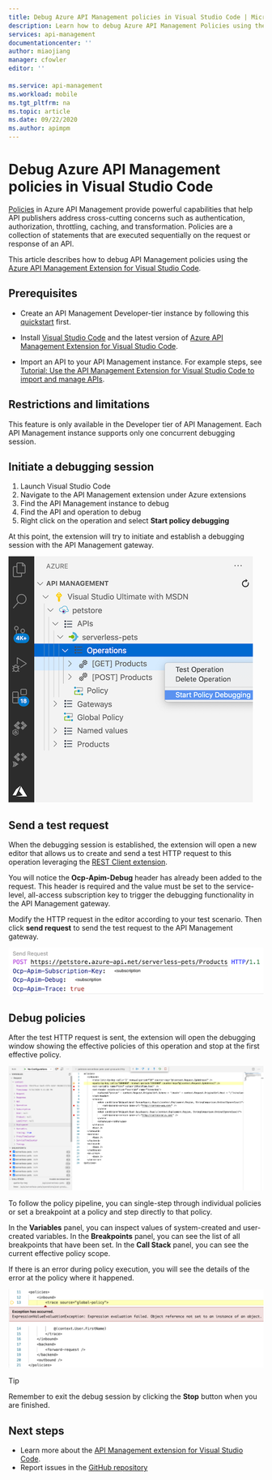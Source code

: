 ```yaml
---
title: Debug Azure API Management policies in Visual Studio Code | Microsoft Docs
description: Learn how to debug Azure API Management Policies using the Azure API Management Visual Studio Code extension 
services: api-management
documentationcenter: ''
author: miaojiang
manager: cfowler
editor: ''
 
ms.service: api-management
ms.workload: mobile
ms.tgt_pltfrm: na
ms.topic: article
ms.date: 09/22/2020
ms.author: apimpm
---
```

# Debug Azure API Management policies in Visual Studio Code

[Policies](api-management-policies.md) in Azure API Management provide powerful capabilities that help API publishers address cross-cutting concerns such as authentication, authorization, throttling, caching, and transformation. Policies are a collection of statements that are executed sequentially on the request or response of an API. 

This article describes how to debug API Management policies using the [Azure API Management Extension for Visual Studio Code](https://marketplace.visualstudio.com/items?itemName=ms-azuretools.vscode-apimanagement). 

## Prerequisites

* Create an API Management Developer-tier instance by following this [quickstart](get-started-create-service-instance.md) first.

* Install [Visual Studio Code](https://code.visualstudio.com/) and the latest version of [Azure API Management Extension for Visual Studio Code](https://marketplace.visualstudio.com/items?itemName=ms-azuretools.vscode-apimanagement). 

* Import an API to your API Management instance. For example steps, see [Tutorial: Use the API Management Extension for Visual Studio Code to import and manage APIs](visual-studio-code-tutorial.md).

## Restrictions and limitations

This feature is only available in the Developer tier of API Management. Each API Management instance supports only one concurrent debugging session.

## Initiate a debugging session

1. Launch Visual Studio Code
2. Navigate to the API Management extension under Azure extensions
3. Find the API Management instance to debug
4. Find the API and operation to debug
5. Right click on the operation and select **Start policy debugging**

At this point, the extension will try to initiate and establish a debugging session with the API Management gateway.

![initiate debugging](media/api-management-debug-policies/initiate-debugging-session.png)

## Send a test request
When the debugging session is established, the extension will open a new editor that allows us to create and send a test HTTP request to this operation leveraging the [REST Client extension](https://marketplace.visualstudio.com/items?itemName=humao.rest-client).

You will notice the **Ocp-Apim-Debug** header has already been added to the request. This header is required and the value must be set to the service-level, all-access subscription key to trigger the debugging functionality in the API Management gateway.

Modify the HTTP request in the editor according to your test scenario. Then click **send request** to send the test request to the API Management gateway.

![send a test request](media/api-management-debug-policies/rest-client.png)

## Debug policies
After the test HTTP request is sent, the extension will open the debugging window showing the effective policies of this operation and stop at the first effective policy. 

![debug policies](media/api-management-debug-policies/main-window.png)

To follow the policy pipeline, you can single-step through individual policies or set a breakpoint at a policy and step directly to that policy. 

In the **Variables** panel, you can inspect values of system-created and user-created variables. In the **Breakpoints** panel, you can see the list of all breakpoints that have been set. In the **Call Stack** panel, you can see the current effective policy scope. 

If there is an error during policy execution, you will see the details of the error at the policy where it happened. 

![exceptions](media/api-management-debug-policies/exception.png)

> [!TIP]
> Remember to exit the debug session by clicking the **Stop** button when you are finished.


## Next steps

+ Learn more about the [API Management extension for Visual Studio Code](https://marketplace.visualstudio.com/items?itemName=ms-azuretools.vscode-apimanagement). 
+ Report issues in the [GitHub repository](https://github.com/Microsoft/vscode-apimanagement)


